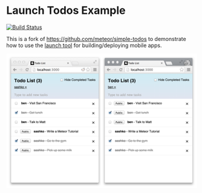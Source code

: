 # Launch Todos Example

[![Build Status](https://travis-ci.org/NewSpring/launch-todos-example.svg?branch=master)](https://travis-ci.org/NewSpring/launch-todos-example)

This is a fork of https://github.com/meteor/simple-todos to demonstrate how to use the [launch tool](https://github.com/newspring/meteor-launch) for building/deploying mobile apps.

![screenshot](screenshot.png)

